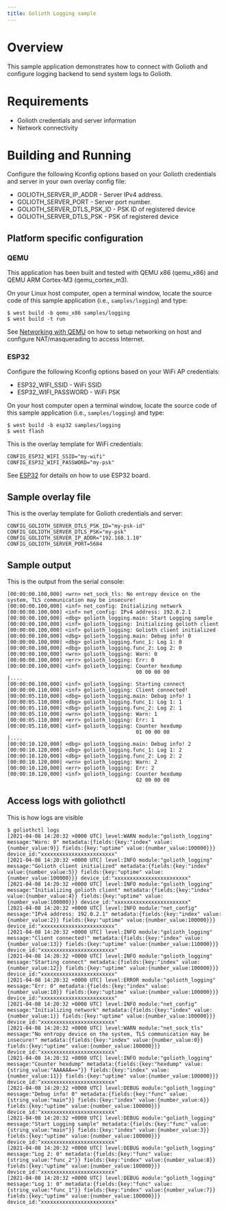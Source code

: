 ```yaml
---
title: Golioth Logging sample
---
```


# Overview

This sample application demonstrates how to connect with Golioth and
configure logging backend to send system logs to Golioth.

# Requirements

-   Golioth credentials and server information
-   Network connectivity

# Building and Running

Configure the following Kconfig options based on your Golioth
credentials and server in your own overlay config file:

-   GOLIOTH_SERVER_IP_ADDR - Server IPv4 address.
-   GOLIOTH_SERVER_PORT - Server port number.
-   GOLIOTH_SERVER_DTLS_PSK_ID - PSK ID of registered device
-   GOLIOTH_SERVER_DTLS_PSK - PSK of registered device

## Platform specific configuration

### QEMU

This application has been built and tested with QEMU x86 (qemu_x86) and
QEMU ARM Cortex-M3 (qemu_cortex_m3).

On your Linux host computer, open a terminal window, locate the source
code of this sample application (i.e., `samples/logging`) and type:

``` {.console}
$ west build -b qemu_x86 samples/logging
$ west build -t run
```

See [Networking with
QEMU](https://docs.zephyrproject.org/latest/guides/networking/qemu_setup.html#networking-with-qemu)
on how to setup networking on host and configure NAT/masquerading to
access Internet.

### ESP32

Configure the following Kconfig options based on your WiFi AP
credentials:

-   ESP32_WIFI_SSID - WiFi SSID
-   ESP32_WIFI_PASSWORD - WiFi PSK

On your host computer open a terminal window, locate the source code of
this sample application (i.e., `samples/logging`) and type:

``` {.console}
$ west build -b esp32 samples/logging
$ west flash
```

This is the overlay template for WiFi credentials:

``` {.console}
CONFIG_ESP32_WIFI_SSID="my-wifi"
CONFIG_ESP32_WIFI_PASSWORD="my-psk"
```

See
[ESP32](https://docs.zephyrproject.org/latest/boards/xtensa/esp32/doc/index.html)
for details on how to use ESP32 board.

## Sample overlay file

This is the overlay template for Golioth credentials and server:

``` {.console}
CONFIG_GOLIOTH_SERVER_DTLS_PSK_ID="my-psk-id"
CONFIG_GOLIOTH_SERVER_DTLS_PSK="my-psk"
CONFIG_GOLIOTH_SERVER_IP_ADDR="192.168.1.10"
CONFIG_GOLIOTH_SERVER_PORT=5684
```

## Sample output

This is the output from the serial console:

``` {.console}
[00:00:00.100,000] <wrn> net_sock_tls: No entropy device on the system, TLS communication may be insecure!
[00:00:00.100,000] <inf> net_config: Initializing network
[00:00:00.100,000] <inf> net_config: IPv4 address: 192.0.2.1
[00:00:00.100,000] <dbg> golioth_logging.main: Start Logging sample
[00:00:00.100,000] <inf> golioth_logging: Initializing golioth client
[00:00:00.100,000] <inf> golioth_logging: Golioth client initialized
[00:00:00.100,000] <dbg> golioth_logging.main: Debug info! 0
[00:00:00.100,000] <dbg> golioth_logging.func_1: Log 1: 0
[00:00:00.100,000] <dbg> golioth_logging.func_2: Log 2: 0
[00:00:00.100,000] <wrn> golioth_logging: Warn: 0
[00:00:00.100,000] <err> golioth_logging: Err: 0
[00:00:00.100,000] <inf> golioth_logging: Counter hexdump
                                          00 00 00 00                                      |....
[00:00:00.100,000] <inf> golioth_logging: Starting connect
[00:00:00.110,000] <inf> golioth_logging: Client connected!
[00:00:05.110,000] <dbg> golioth_logging.main: Debug info! 1
[00:00:05.110,000] <dbg> golioth_logging.func_1: Log 1: 1
[00:00:05.110,000] <dbg> golioth_logging.func_2: Log 2: 1
[00:00:05.110,000] <wrn> golioth_logging: Warn: 1
[00:00:05.110,000] <err> golioth_logging: Err: 1
[00:00:05.110,000] <inf> golioth_logging: Counter hexdump
                                          01 00 00 00                                      |....
[00:00:10.120,000] <dbg> golioth_logging.main: Debug info! 2
[00:00:10.120,000] <dbg> golioth_logging.func_1: Log 1: 2
[00:00:10.120,000] <dbg> golioth_logging.func_2: Log 2: 2
[00:00:10.120,000] <wrn> golioth_logging: Warn: 2
[00:00:10.120,000] <err> golioth_logging: Err: 2
[00:00:10.120,000] <inf> golioth_logging: Counter hexdump
                                          02 00 00 00
```

## Access logs with goliothctl

This is how logs are visible

``` {.console}
$ goliothctl logs
[2021-04-08 14:20:32 +0000 UTC] level:WARN module:"golioth_logging" message:"Warn: 0" metadata:{fields:{key:"index" value:{number_value:9}} fields:{key:"uptime" value:{number_value:100000}}} device_id:"xxxxxxxxxxxxxxxxxxxxxxxx"
[2021-04-08 14:20:32 +0000 UTC] level:INFO module:"golioth_logging" message:"Golioth client initialized" metadata:{fields:{key:"index" value:{number_value:5}} fields:{key:"uptime" value:{number_value:100000}}} device_id:"xxxxxxxxxxxxxxxxxxxxxxxx"
[2021-04-08 14:20:32 +0000 UTC] level:INFO module:"golioth_logging" message:"Initializing golioth client" metadata:{fields:{key:"index" value:{number_value:4}} fields:{key:"uptime" value:{number_value:100000}}} device_id:"xxxxxxxxxxxxxxxxxxxxxxxx"
[2021-04-08 14:20:32 +0000 UTC] level:INFO module:"net_config" message:"IPv4 address: 192.0.2.1" metadata:{fields:{key:"index" value:{number_value:2}} fields:{key:"uptime" value:{number_value:100000}}} device_id:"xxxxxxxxxxxxxxxxxxxxxxxx"
[2021-04-08 14:20:32 +0000 UTC] level:INFO module:"golioth_logging" message:"Client connected!" metadata:{fields:{key:"index" value:{number_value:13}} fields:{key:"uptime" value:{number_value:110000}}} device_id:"xxxxxxxxxxxxxxxxxxxxxxxx"
[2021-04-08 14:20:32 +0000 UTC] level:INFO module:"golioth_logging" message:"Starting connect" metadata:{fields:{key:"index" value:{number_value:12}} fields:{key:"uptime" value:{number_value:100000}}} device_id:"xxxxxxxxxxxxxxxxxxxxxxxx"
[2021-04-08 14:20:32 +0000 UTC] level:ERROR module:"golioth_logging" message:"Err: 0" metadata:{fields:{key:"index" value:{number_value:10}} fields:{key:"uptime" value:{number_value:100000}}} device_id:"xxxxxxxxxxxxxxxxxxxxxxxx"
[2021-04-08 14:20:32 +0000 UTC] level:INFO module:"net_config" message:"Initializing network" metadata:{fields:{key:"index" value:{number_value:1}} fields:{key:"uptime" value:{number_value:100000}}} device_id:"xxxxxxxxxxxxxxxxxxxxxxxx"
[2021-04-08 14:20:32 +0000 UTC] level:WARN module:"net_sock_tls" message:"No entropy device on the system, TLS communication may be insecure!" metadata:{fields:{key:"index" value:{number_value:0}} fields:{key:"uptime" value:{number_value:100000}}} device_id:"xxxxxxxxxxxxxxxxxxxxxxxx"
[2021-04-08 14:20:32 +0000 UTC] level:INFO module:"golioth_logging" message:"Counter hexdump" metadata:{fields:{key:"hexdump" value:{string_value:"AAAAAA=="}} fields:{key:"index" value:{number_value:11}} fields:{key:"uptime" value:{number_value:100000}}} device_id:"xxxxxxxxxxxxxxxxxxxxxxxx"
[2021-04-08 14:20:32 +0000 UTC] level:DEBUG module:"golioth_logging" message:"Debug info! 0" metadata:{fields:{key:"func" value:{string_value:"main"}} fields:{key:"index" value:{number_value:6}} fields:{key:"uptime" value:{number_value:100000}}} device_id:"xxxxxxxxxxxxxxxxxxxxxxxx"
[2021-04-08 14:20:32 +0000 UTC] level:DEBUG module:"golioth_logging" message:"Start Logging sample" metadata:{fields:{key:"func" value:{string_value:"main"}} fields:{key:"index" value:{number_value:3}} fields:{key:"uptime" value:{number_value:100000}}} device_id:"xxxxxxxxxxxxxxxxxxxxxxxx"
[2021-04-08 14:20:32 +0000 UTC] level:DEBUG module:"golioth_logging" message:"Log 2: 0" metadata:{fields:{key:"func" value:{string_value:"func_2"}} fields:{key:"index" value:{number_value:8}} fields:{key:"uptime" value:{number_value:100000}}} device_id:"xxxxxxxxxxxxxxxxxxxxxxxx"
[2021-04-08 14:20:32 +0000 UTC] level:DEBUG module:"golioth_logging" message:"Log 1: 0" metadata:{fields:{key:"func" value:{string_value:"func_1"}} fields:{key:"index" value:{number_value:7}} fields:{key:"uptime" value:{number_value:100000}}} device_id:"xxxxxxxxxxxxxxxxxxxxxxxx"
```
